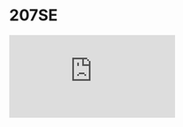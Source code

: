# 207SE

![alt text](https://github.coventry.ac.uk/navickar/207SE/blob/master/RokasNavickas_207sePF2.pdf)
